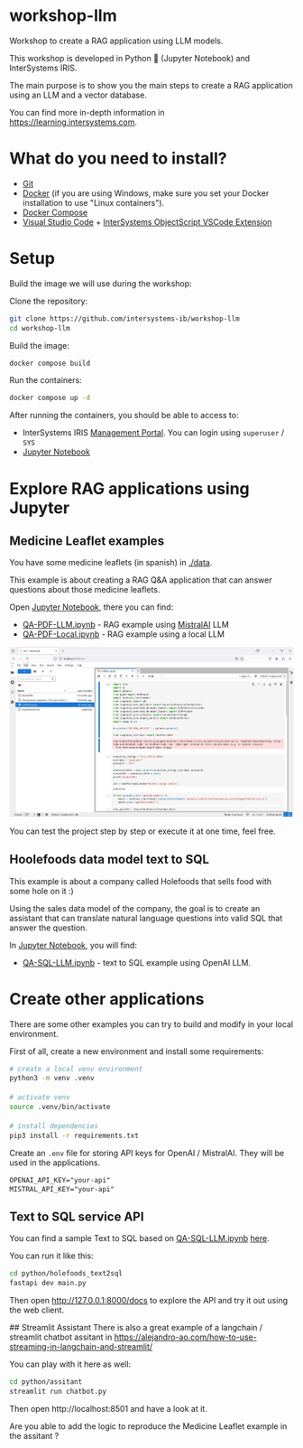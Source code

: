 # workshop-llm
Workshop to create a RAG application using LLM models. 

This workshop is developed in Python 🐍 (Jupyter Notebook) and InterSystems IRIS.

The main purpose is to show you the main steps to create a RAG application using an LLM and a vector database.

You can find more in-depth information in https://learning.intersystems.com.

# What do you need to install? 
* [Git](https://git-scm.com/downloads) 
* [Docker](https://www.docker.com/products/docker-desktop) (if you are using Windows, make sure you set your Docker installation to use "Linux containers").
* [Docker Compose](https://docs.docker.com/compose/install/)
* [Visual Studio Code](https://code.visualstudio.com/download) + [InterSystems ObjectScript VSCode Extension](https://marketplace.visualstudio.com/items?itemName=daimor.vscode-objectscript)

# Setup
Build the image we will use during the workshop:

Clone the repository:
```bash
git clone https://github.com/intersystems-ib/workshop-llm
cd workshop-llm
```

Build the image:
```bash
docker compose build
```

Run the containers:
```bash
docker compose up -d
```

After running the containers, you should be able to access to:
* InterSystems IRIS [Management Portal](http://localhost:52774/csp/sys/UtilHome.csp). You can login using `superuser` / `SYS`
* [Jupyter Notebook](http://localhost:8888) 

# Explore RAG applications using Jupyter

## Medicine Leaflet examples

You have some medicine leaflets (in spanish) in [./data](./data).

This example is about creating a RAG Q&A application that can answer questions about those medicine leaflets.

Open [Jupyter Notebook](http://localhost:8888), there you can find:
* [QA-PDF-LLM.ipynb](./jupyter/QA-PDF-LLM.ipynb) - RAG example using [MistralAI](https://mistral.ai) LLM 
* [QA-PDF-Local.ipynb](./jupyter/QA-PDF-Local.ipynb) - RAG example using a local LLM

![alt text](/images/jupyter.png)

You can test the project step by step or execute it at one time, feel free.

## Hoolefoods data model text to SQL

This example is about a company called Holefoods that sells food with some hole on it :)

Using the sales data model of the company, the goal is to create an assistant that can translate natural language questions into valid SQL that answer the question.

In [Jupyter Notebook](http://localhost:8888), you will find:
* [QA-SQL-LLM.ipynb](./jupyter/QA-SQL-LLM.ipynb) - text to SQL example using OpenAI LLM.

# Create other applications

There are some other examples you can try to build and modify in your local environment.

First of all, create a new environment and install some requirements:

```bash
# create a local venv environment
python3 -m venv .venv

# activate venv
source .venv/bin/activate

# install dependencies
pip3 install -r requirements.txt
```

Create an `.env` file for storing API keys for OpenAI / MistralAI. They will be used in the applications.

```
OPENAI_API_KEY="your-api"
MISTRAL_API_KEY="your-api"
```

## Text to SQL service API 
You can find a sample Text to SQL based on [QA-SQL-LLM.ipynb](./jupyter/QA-SQL-LLM.ipynb) [here](python/holefoods_text2sql/main.py).

You can run it like this:

```bash
cd python/holefoods_text2sql
fastapi dev main.py
```

Then open http://127.0.0.1:8000/docs to explore the API and try it out using the web client.

## Streamlit Assistant
There is also a great example of a langchain / streamlit chatbot assitant in https://alejandro-ao.com/how-to-use-streaming-in-langchain-and-streamlit/

You can play with it here as well:

```bash
cd python/assitant
streamlit run chatbot.py
```

Then open http://localhost:8501 and have a look at it.

Are you able to add the logic to reproduce the Medicine Leaflet example in the assitant ?
